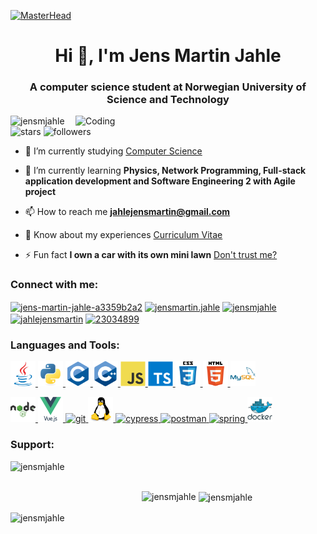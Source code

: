 [![MasterHead](https://camo.githubusercontent.com/ba9f3bd30647e352a3f5e1e45eb45c6ec7bad6155cd16aaedf4a426738da0ca5/68747470733a2f2f696e646f616e616c79746963612e636f6d2f7374617469632f696d616765732f62616e6e6572722e676966)](https://github.com/dashboard)
<h1 align="center">Hi 👋, I'm Jens Martin Jahle</h1>
<h3 align="center">A computer science student at Norwegian University of Science and Technology</h3>

<img align="right" alt="Coding" width="400" src="https://www.hamyarit.com/wp-content/uploads/2019/02/programmers-1.gif-hamyarit.com-programmers-1.gif">

<p align="left">
  <img src="https://komarev.com/ghpvc/?username=jensmjahle&label=Profile%20views&color=0e75b6&style=flat" alt="jensmjahle" />
  <img src="https://img.shields.io/github/stars/jensmjahle?label=Stars" alt="stars">
  <img alt="followers" src="https://img.shields.io/github/followers/jensmjahle?label=Followers&style=social">
</p>

- 🔭 I’m currently studying [Computer Science](https://www.ntnu.no/studier/bidata)

- 🌱 I’m currently learning **Physics, Network Programming, Full-stack application development and Software Engineering 2 with Agile project**

- 📫 How to reach me **jahlejensmartin@gmail.com**

- 📄 Know about my experiences [Curriculum Vitae](fddsffds)

- ⚡ Fun fact **I own a car with its own mini lawn** [Don't trust me?](https://www.instagram.com/littlebigboxlife/)

<h3 align="left">Connect with me:</h3>
<p align="left">
<a href="https://linkedin.com/in/jens-martin-jahle-a3359b2a2" target="blank"><img align="center" src="https://raw.githubusercontent.com/rahuldkjain/github-profile-readme-generator/master/src/images/icons/Social/linked-in-alt.svg" alt="jens-martin-jahle-a3359b2a2" height="30" width="40" /></a>
<a href="https://fb.com/jensmartin.jahle" target="blank"><img align="center" src="https://raw.githubusercontent.com/rahuldkjain/github-profile-readme-generator/master/src/images/icons/Social/facebook.svg" alt="jensmartin.jahle" height="30" width="40" /></a>
<a href="https://instagram.com/jensmjahle" target="blank"><img align="center" src="https://raw.githubusercontent.com/rahuldkjain/github-profile-readme-generator/master/src/images/icons/Social/instagram.svg" alt="jensmjahle" height="30" width="40" /></a>
<a href="https://www.hackerrank.com/jahlejensmartin" target="blank"><img align="center" src="https://raw.githubusercontent.com/rahuldkjain/github-profile-readme-generator/master/src/images/icons/Social/hackerrank.svg" alt="jahlejensmartin" height="30" width="40" /></a>
<a href="https://stackoverflow.com/users/23034899" target="blank"><img align="center" src="https://raw.githubusercontent.com/rahuldkjain/github-profile-readme-generator/master/src/images/icons/Social/stack-overflow.svg" alt="23034899" height="30" width="40" /></a>
</p>

<h3 align="left">Languages and Tools:</h3>
<p align="left"> 
  <a href="https://www.java.com" target="_blank" rel="noreferrer"> <img src="https://raw.githubusercontent.com/devicons/devicon/master/icons/java/java-original.svg" alt="java" width="40" height="40"/> </a> 
  <a href="https://www.python.org" target="_blank" rel="noreferrer"> <img src="https://raw.githubusercontent.com/devicons/devicon/master/icons/python/python-original.svg" alt="python" width="40" height="40"/> </a>
  <a href="https://www.cprogramming.com/" target="_blank" rel="noreferrer"> <img src="https://raw.githubusercontent.com/devicons/devicon/master/icons/c/c-original.svg" alt="c" width="40" height="40"/> </a>
  <a href="https://www.w3schools.com/cpp/" target="_blank" rel="noreferrer"> <img src="https://raw.githubusercontent.com/devicons/devicon/master/icons/cplusplus/cplusplus-original.svg" alt="cplusplus" width="40" height="40"/> </a> 
  <a href="https://developer.mozilla.org/en-US/docs/Web/JavaScript" target="_blank" rel="noreferrer"> <img src="https://raw.githubusercontent.com/devicons/devicon/master/icons/javascript/javascript-original.svg" alt="javascript" width="40" height="40"/> </a>
  <a href="https://www.typescriptlang.org/" target="_blank" rel="noreferrer"> <img src="https://raw.githubusercontent.com/devicons/devicon/master/icons/typescript/typescript-original.svg" alt="typescript" width="40" height="40"/> </a> 
  <a href="https://www.w3schools.com/css/" target="_blank" rel="noreferrer"> <img src="https://raw.githubusercontent.com/devicons/devicon/master/icons/css3/css3-original-wordmark.svg" alt="css3" width="40" height="40"/> </a>
  <a href="https://www.w3.org/html/" target="_blank" rel="noreferrer"> <img src="https://raw.githubusercontent.com/devicons/devicon/master/icons/html5/html5-original-wordmark.svg" alt="html5" width="40" height="40"/> </a> 
  <a href="https://www.mysql.com/" target="_blank" rel="noreferrer"> <img src="https://raw.githubusercontent.com/devicons/devicon/master/icons/mysql/mysql-original-wordmark.svg" alt="mysql" width="40" height="40"/> </a> 

  <a href="https://nodejs.org" target="_blank" rel="noreferrer"> <img src="https://raw.githubusercontent.com/devicons/devicon/master/icons/nodejs/nodejs-original-wordmark.svg" alt="nodejs" width="40" height="40"/> </a>
  <a href="https://vuejs.org/" target="_blank" rel="noreferrer"> <img src="https://raw.githubusercontent.com/devicons/devicon/master/icons/vuejs/vuejs-original-wordmark.svg" alt="vuejs" width="40" height="40"/> </a>
  <a href="https://git-scm.com/" target="_blank" rel="noreferrer"> <img src="https://www.vectorlogo.zone/logos/git-scm/git-scm-icon.svg" alt="git" width="40" height="40"/> </a> 
  <a href="https://www.linux.org/" target="_blank" rel="noreferrer"> <img src="https://raw.githubusercontent.com/devicons/devicon/master/icons/linux/linux-original.svg" alt="linux" width="40" height="40"/> </a> 
  <a href="https://www.cypress.io" target="_blank" rel="noreferrer"> <img src="https://raw.githubusercontent.com/simple-icons/simple-icons/6e46ec1fc23b60c8fd0d2f2ff46db82e16dbd75f/icons/cypress.svg" alt="cypress" width="40" height="40"/> </a> 
  <a href="https://postman.com" target="_blank" rel="noreferrer"> <img src="https://www.vectorlogo.zone/logos/getpostman/getpostman-icon.svg" alt="postman" width="40" height="40"/> </a> 
  <a href="https://spring.io/" target="_blank" rel="noreferrer"> <img src="https://www.vectorlogo.zone/logos/springio/springio-icon.svg" alt="spring" width="40" height="40"/> </a>
  <a href="https://www.docker.com/" target="_blank" rel="noreferrer"> <img src="https://raw.githubusercontent.com/devicons/devicon/master/icons/docker/docker-original-wordmark.svg" alt="docker" width="40" height="40"/> </a>  

</p>

<h3 align="left">Support:</h3>
<p><a href="https://www.buymeacoffee.com/jensmjahle"> <img align="left" src="https://cdn.buymeacoffee.com/buttons/v2/default-yellow.png" height="50" width="210" alt="jensmjahle" /></a></p><br><br>
</p>



<p><img align="left" src="https://github-readme-stats.vercel.app/api/top-langs?username=jensmjahle&show_icons=true&locale=en&layout=compact" alt="jensmjahle" /></p>

<p>&nbsp;<img align="center" src="https://github-readme-stats.vercel.app/api?username=jensmjahle&show_icons=true&locale=en" alt="jensmjahle" /></p>

<p><img align="center" src="https://github-readme-streak-stats.herokuapp.com/?user=jensmjahle&" alt="jensmjahle" /></p>


